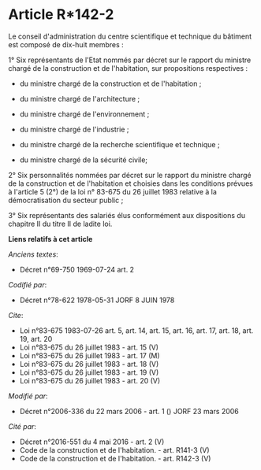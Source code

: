 # Article R*142-2

Le conseil d'administration du centre scientifique et technique du bâtiment est composé de dix-huit membres :

1° Six représentants de l'Etat nommés par décret sur le rapport du ministre chargé de la construction et de l'habitation, sur
propositions respectives :

- du ministre chargé de la construction et de l'habitation ;

- du ministre chargé de l'architecture ;

- du ministre chargé de l'environnement ;

- du ministre chargé de l'industrie ;

- du ministre chargé de la recherche scientifique et technique ;

- du ministre chargé de la sécurité civile;

2° Six personnalités nommées par décret sur le rapport du ministre chargé de la construction et de l'habitation et choisies
dans les conditions prévues à l'article 5 (2°) de la loi n° 83-675 du 26 juillet 1983 relative à la démocratisation du
secteur public ;

3° Six représentants des salariés élus conformément aux dispositions du chapitre II du titre II de ladite loi.

**Liens relatifs à cet article**

_Anciens textes_:

  - Décret n°69-750 1969-07-24 art. 2

_Codifié par_:

  - Décret n°78-622 1978-05-31 JORF 8 JUIN 1978

_Cite_:

  - Loi n°83-675 1983-07-26 art. 5, art. 14, art. 15, art. 16, art. 17, art. 18, art. 19, art. 20
  - Loi n°83-675 du 26 juillet 1983 - art. 15 (V)
  - Loi n°83-675 du 26 juillet 1983 - art. 17 (M)
  - Loi n°83-675 du 26 juillet 1983 - art. 18 (V)
  - Loi n°83-675 du 26 juillet 1983 - art. 19 (V)
  - Loi n°83-675 du 26 juillet 1983 - art. 20 (V)

_Modifié par_:

  - Décret n°2006-336 du 22 mars 2006 - art. 1 () JORF 23 mars 2006

_Cité par_:

  - Décret n°2016-551 du 4 mai 2016 - art. 2 (V)
  - Code de la construction et de l'habitation. - art. R141-3 (V)
  - Code de la construction et de l'habitation. - art. R142-3 (V)
